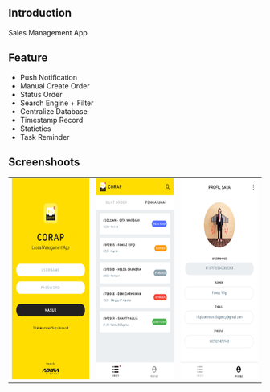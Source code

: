 ## Introduction

Sales Management App 

## Feature

- Push Notification
- Manual Create Order
- Status Order
- Search Engine + Filter
- Centralize Database
- Timestamp Record
- Statictics
- Task Reminder

## Screenshoots

<table border="0">
  <tr>
    <td><img src="screenshots/screenshoot-1.png" height="400" alt="Screenshot"/></td>
    <td><img src="screenshots/screenshoot-2.png" height="400" alt="Screenshot"/></td>
    <td><img src="screenshots/screenshoot-3.png" height="400" alt="Screenshot"/></td>
  </tr>
</table>
